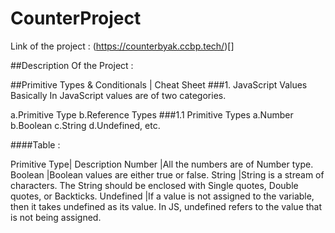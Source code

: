 # CounterProject
Link of the project : (https://counterbyak.ccbp.tech/)[]

##Description Of the Project :

##Primitive Types & Conditionals | Cheat Sheet
###1. JavaScript Values
Basically In JavaScript values are of two categories.

a.Primitive Type
b.Reference Types
###1.1 Primitive Types
a.Number
b.Boolean
c.String
d.Undefined, etc.

####Table :

Primitive Type|	Description
Number	|All the numbers are of Number type.
Boolean	|Boolean values are either true or false.
String	|String is a stream of characters. The String should be enclosed with Single quotes, Double quotes, or Backticks.
Undefined	|If a value is not assigned to the variable, then it takes undefined as its value. In JS, undefined refers to the 
            value that is not being assigned.
